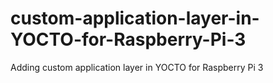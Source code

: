 # custom-application-layer-in-YOCTO-for-Raspberry-Pi-3
Adding custom application layer in YOCTO for Raspberry Pi 3
